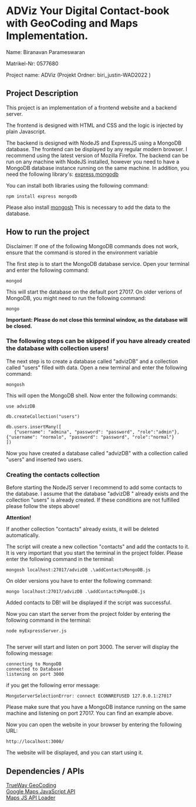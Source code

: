 # ADViz Your Digital Contact-book with GeoCoding and Maps Implementation.



Name: Biranavan Parameswaran

Matrikel-Nr: 0577680

Project name: ADViz (Projekt Ordner: biri_justin-WAD2022 )

## Project Description
This project is an implementation of a frontend website and a backend server.

The frontend is designed with HTML and CSS and the logic is injected by plain Javascript.

The backend is designed with NodeJS and ExpressJS using a MongoDB database.
The frontend can be displayed by any regular modern browser. 
I recommend using the latest version of Mozilla Firefox.
The backend can be run on any machine with NodeJS installed, however you need to have a MongoDB database instance running on the same machine.
In addition, you need the following library's: [express](https://expressjs.com/),[mongodb](https://www.npmjs.com/package/mongodb)

You can install both libraries using the following command:
```
npm install express mongodb
```

Please also install [mongosh](https://www.mongodb.com/docs/mongodb-shell/install/#std-label-mdb-shell-install)
This is necessary to add the data to the database.
## How to run the project
Disclaimer: If one of the following MongoDB commands does not work, ensure that the command is stored in the environment variable


The first step is to start the MongoDB database service. Open your terminal and enter the following command:
```
mongod
```
This will start the database on the default port 27017.
On older verions of MongoDB, you might need to run the following command:
```
mongo
```

**Important: Please do not close this terminal window, as the database will be closed.**

### The following steps can be skipped if you have already created the database with collection users!
The next step is to create a database called "advizDB" and a collection called "users" filled with data.
Open a new terminal and enter the following command:
```
mongosh
```
This will open the MongoDB shell.
Now enter the following commands:
```
use advizDB

db.createCollection("users")

db.users.insertMany([
   {"username": "admina", "password": "password", "role":"admin"},
{"username": "normalo", "password": "password", "role":"normal"}
])

```
Now you have created a database called "advizDB" with a collection called "users" and inserted two users.

### Creating the contacts collection

Before starting the NodeJS server I recommend to add some contacts to the database.
I assume that the database "advizDB " already exists and the collection "users" is already created. If these conditions are not fulfilled please follow the steps above!


**Attention!**

If another collection "contacts" already exists, it will be deleted automatically. 

The script will create a new collection "contacts" and add the contacts to it.
It is very important that you start the terminal in the project folder.
Please enter the following command in the terminal:

```
mongosh localhost:27017/advizDB .\addContactsMongoDB.js
```
On older versions you have to enter the following command:
```
mongo localhost:27017/advizDB .\addContactsMongoDB.js
```

Added contacts to DB! will be displayed if the script was successful.

Now you can start the server from the project folder by entering the following command in the terminal:
```
node myExpressServer.js


```
The server will start and listen on port 3000. The server will display the following message:
```
connecting to MongoDB
connected to Database!
listening on port 3000
```

if you get the following error message:
```
MongoServerSelectionError: connect ECONNREFUSED 127.0.0.1:27017
```
Please make sure that you have a MongoDB instance running on the same machine and listening on port 27017. You can find an example above.

Now you can open the website in your browser by entering the following URL:
```
http://localhost:3000/
```
The website will be displayed, and you can start using it.



## Dependencies / APIs

[TrueWay GeoCoding](https://rapidapi.com/trueway/api/trueway-geocoding/) \
[Google Maps JavaScript API](https://developers.google.com/maps/documentation/javascript/overview) \
[Maps JS API Loader](https://www.npmjs.com/package/@googlemaps/js-api-loader) 
